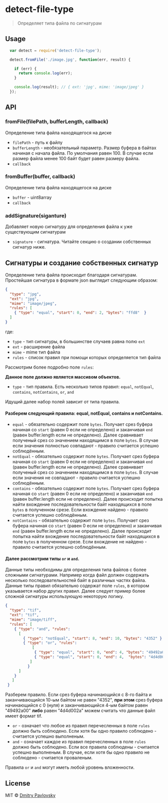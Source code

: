 # detect-file-type

> Определяет типа файла по сигнатурам

## Usage

```js
  var detect = require('detect-file-type');

  detect.fromFile('./image.jpg', function(err, result) {

    if (err) {
      return console.log(err);
    }

    console.log(result); // { ext: 'jpg', mime: 'image/jpeg' }
  });
```

## API

### fromFile(filePath, bufferLength, callback)
Определение типа файла находящегося на диске
- `filePath` - путь к файлу
- `bufferLength` - необязательный параметр. Размер буфера в байтах начиная с начала файла. По умолчания равен 100. В случае если размер файла менее 100 байт будет равен размеру файла.
- `callback`

### fromBuffer(buffer, callback)
Определение типа файла находящегося на диске
- `buffer` - uint8array
- `callback`

### addSignature(siganture)
Добавляет новую сигнатуру для определения файла к уже существующим сигнатурам
- `signature` - сигнатура. Читайте секцию о создании собственных сигнатур ниже.

## Сигнатуры и создание собственных сигнатур
Определение типа файла происходит благодаря сигнатурам.
Простейшая сигнатура в формате json выглядит следующим образом:
```json
{
  "type": "jpg",
  "ext": "jpg",
  "mime": "image/jpeg",
  "rules": [
    { "type": "equal", "start": 0, "end": 2, "bytes": "ffd8"  }
  ]
}
```
где:
- `type` - тип сигнатуры, в большинстве случаев равна полю `ext`
- `ext` - расширение файла
- `mime` - mime тип файла
- `rules` - список правил при помощи которых определяется тип файла

Рассмотрим более подробно поле `rules`:

**Данное поле должно является массивом объектов.**

- `type` - тип правила. Есть несколько типов правил: `equal`, `notEqual`, `contains`, `notContains`, `or`, `and`

Идущий далее набор полей зависит от типа правила.
#### Разберем следующий правила: equal, notEqual, contains и notContains.

- `equal` - обязательно содержит поле `bytes`. Получает срез буфера начиная со `start` (равен 0 если не определено) и заканчивая `end` (равен buffer.length если не определено). Далее сравнивает полученый срез со значением находящимся в поле `bytes`. В случае если значения полностью совпадают - правило считается успешно соблюдённым.
- `notEqual` - обязательно содержит поле `bytes`. Получает срез буфера начиная со `start` (равен 0 если не определено) и заканчивая `end` (равен buffer.length если не определено). Далее сравнивает полученый срез со значением находящимся в поле `bytes`. В случае если значения не совпадают - правило считается успешно соблюдённым.
- `contains` - обязательно содержит поле `bytes`. Получает срез буфера начиная со `start` (равен 0 если не определено) и заканчивая `end` (равен buffer.length если не определено). Далее происходит попытка найти вхождение последовательности байт находящихся в поле `bytes` в полученном срезе. Если вхождение найдено - правило считается успешно соблюдённым.
- `notContains` - обязательно содержит поле `bytes`. Получает срез буфера начиная со `start` (равен 0 если не определено) и заканчивая `end` (равен buffer.length если не определено). Далее происходит попытка найти вхождение последовательности байт находящихся в поле `bytes` в полученном срезе. Если вхождение не найдено - правило считается успешно соблюдённым.

#### Далее рассмотрим типы `or` и `and`.

Данные типы необходимы для определения типа файлов с более сложными сигнатурами. Например когда файл должен содержать несколько последовательностей байт в различных частях файла. Данные типы правил обязательно содержат поле `rules`, в котором указывается набор других правил. Далее следует пример более сложной сигнатуры использующую некоторую логику.

```json
{
  "type": "tif",
  "ext": "tif",
  "mime": "image/tiff",
  "rules": [
    { "type": "and", "rules":
      [
        { "type": "notEqual", "start": 8, "end": 10, "bytes": "4352" },
        { "type": "or", "rules":
            [
             { "type": "equal", "start": 0, "end": 4, "bytes": "49492a00" },
             { "type": "equal", "start": 0, "end": 4,  "bytes": "4d4d002a" }
           ]
          }
      ]
    }
   ]
 }
```

Разберем правило. Если срез буфера начинающийся с 8-го байта и заканчивающийся 10-ым байтом не равен "4352", **при этом** срез буфера начинающийся с 0 (нуля) и заканчивающийся 4-ым байтом равен "49492a00" **либо** равен "4d4d002a" можем считать что данные файл имеет формат tif.

- `or` - означает что любое из правил перечесленных в поле `rules` должно быть соблюдено. Если хотя бы одно правило соблюдено - считается успешно выполненым.
- `and` - означает каждое из правил перечесленных в поле `rules` должно быть соблюдено. Если все правила соблюдены - считается успешно выполненым. В случае, если хотя бы одно правило не соблюдено - cчитается проваленым.
 
Правила `or` и `and` могут иметь любой уровень вложенности.


## License

MIT © [Dmitry Pavlovsky](http://paloskin.me)
